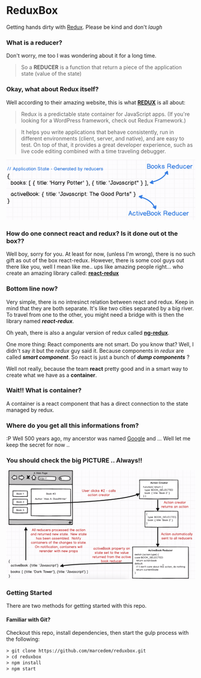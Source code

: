 # ReduxBox

Getting hands dirty with [Redux](https://www.udemy.com/react-redux/). Please be kind and don't _laugh_

### What is a reducer?
Don't worry, me too I was wondering about it for a long time.
> So a **REDUCER** is a function that return a piece of the application state (value of the state)


### Okay, what about Redux itself?
Well according to their amazing website, this is what [**REDUX**](http://redux.js.org/) is all about:
> Redux is a predictable state container for JavaScript apps. (If you're looking for a WordPress framework, check out Redux Framework.)

> It helps you write applications that behave consistently, run in different environments (client, server, and native), and are easy to test. On top of that, it provides a great developer experience, such as live code editing combined with a time traveling debugger.

![alt text](./readme-img/reducer.png "Reducer in Images")


### How do one connect react and redux? Is it done out ot the box??
Well boy, sorry for you. At least for now, (unless I'm wrong), there is no such gift as out of the box react-redux.
However, there is some cool guys out there like you, well I mean like me.. ups like amazing people right... who create an amazing library called: [**react-redux**](https://github.com/reactjs/react-redux)

### Bottom line now?
Very simple, there is no intresinct relation between react and redux. Keep in mind that they are both separate.
It's like two cities separated by a big river. To travel from one to the other, you might need a bridge with is then the library named _**react-redux**_.

Oh yeah, there is also a angular version of redux called [**ng-redux**](https://github.com/angular-redux/ng-redux).

One more thing: React components are not smart. Do you know that? Well, I didn't say it but the *redux* guy said it. Because components in _redux_ are called
_**smart component**_. So react is just a bunch of  _**dump components**_ ? 

Well not really, because the team **react** pretty good and in a smart way to create what we have as a **container**.  

### Wait!! What is container? 
A container is a react component that has a direct connection to the state managed by redux.

### Where do you get all this informations from? 
:P Well 500 years ago, my ancerstor was named [Google](https://www.google.com) and ... Well let me keep the secret for now .. 

### You should check the big PICTURE .. Always!! 
![alt text](./readme-img/appLogic.png "Big Picture or Logic behind the App")

### Getting Started

There are two methods for getting started with this repo.

#### Familiar with Git?
Checkout this repo, install dependencies, then start the gulp process with the following:

```
> git clone https://github.com/marcedem/reduxbox.git
> cd reduxbox
> npm install
> npm start
```
